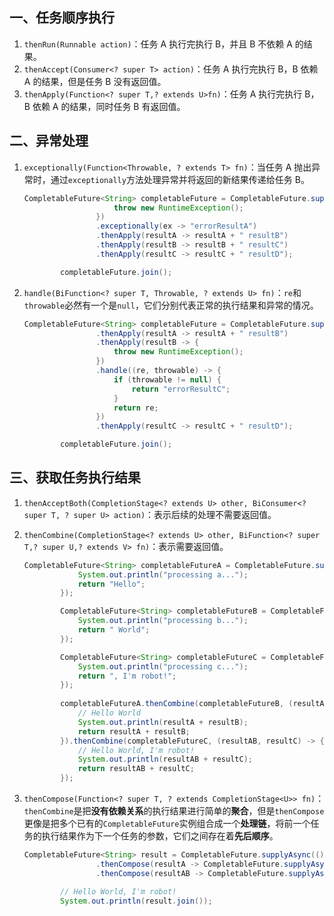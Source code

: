 ## 一、任务顺序执行

1. `thenRun(Runnable action)`：任务 A 执行完执行 B，并且 B 不依赖 A 的结果。
2. `thenAccept(Consumer<? super T> action)`：任务 A 执行完执行 B，B 依赖 A 的结果，但是任务 B 没有返回值。
3. `thenApply(Function<? super T,? extends U>fn)`：任务 A 执行完执行 B，B 依赖 A 的结果，同时任务 B 有返回值。

## 二、异常处理

1. `exceptionally(Function<Throwable, ? extends T> fn)`：当任务 A 抛出异常时，通过`exceptionally`方法处理异常并将返回的新结果传递给任务 B。

    ```java
    CompletableFuture<String> completableFuture = CompletableFuture.supplyAsync(() -> {
                        throw new RuntimeException();
                    })
                    .exceptionally(ex -> "errorResultA")
                    .thenApply(resultA -> resultA + " resultB")
                    .thenApply(resultB -> resultB + " resultC")
                    .thenApply(resultC -> resultC + " resultD");

            completableFuture.join();
    ```

2. `handle(BiFunction<? super T, Throwable, ? extends U> fn)`：`re`和`throwable`必然有一个是`null`，它们分别代表正常的执行结果和异常的情况。

    ```java
    CompletableFuture<String> completableFuture = CompletableFuture.supplyAsync(() -> "resultA")
                    .thenApply(resultA -> resultA + " resultB")
                    .thenApply(resultB -> {
                        throw new RuntimeException();
                    })
                    .handle((re, throwable) -> {
                        if (throwable != null) {
                            return "errorResultC";
                        }
                        return re;
                    })
                    .thenApply(resultC -> resultC + " resultD");

            completableFuture.join();
    ```

## 三、获取任务执行结果

1. `thenAcceptBoth(CompletionStage<? extends U> other, BiConsumer<? super T, ? super U> action)`：表示后续的处理不需要返回值。
2. `thenCombine(CompletionStage<? extends U> other, BiFunction<? super T,? super U,? extends V> fn)`：表示需要返回值。

    ```java
    CompletableFuture<String> completableFutureA = CompletableFuture.supplyAsync(() -> {
                System.out.println("processing a...");
                return "Hello";
            });

            CompletableFuture<String> completableFutureB = CompletableFuture.supplyAsync(() -> {
                System.out.println("processing b...");
                return " World";
            });

            CompletableFuture<String> completableFutureC = CompletableFuture.supplyAsync(() -> {
                System.out.println("processing c...");
                return ", I'm robot!";
            });
            
            completableFutureA.thenCombine(completableFutureB, (resultA, resultB) -> {
                // Hello World
                System.out.println(resultA + resultB);
                return resultA + resultB;
            }).thenCombine(completableFutureC, (resultAB, resultC) -> {
                // Hello World, I'm robot!
                System.out.println(resultAB + resultC);
                return resultAB + resultC;
            });
    ```

3. `thenCompose(Function<? super T, ? extends CompletionStage<U>> fn)`：`thenCombine`是把**没有依赖关系**的执行结果进行简单的**聚合**，但是`thenCompose`更像是把多个已有的`CompletableFuture`实例组合成一个**处理链**，将前一个任务的执行结果作为下一个任务的参数，它们之间存在着**先后顺序**。

    ```java
    CompletableFuture<String> result = CompletableFuture.supplyAsync(() -> "Hello")
                    .thenCompose(resultA -> CompletableFuture.supplyAsync(() -> resultA + " World"))
                    .thenCompose(resultAB -> CompletableFuture.supplyAsync(() -> resultAB + ", I'm robot!"));

            // Hello World, I'm robot!
            System.out.println(result.join());
    ```

